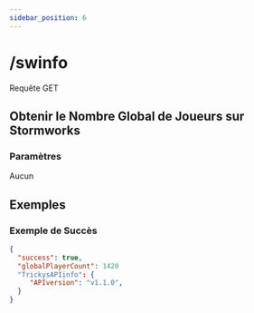 ```yaml
---
sidebar_position: 6
---
```


# /swinfo

<span class="request-bubble request-get">Requête GET</span>


## Obtenir le Nombre Global de Joueurs sur Stormworks


### Paramètres
Aucun

## Exemples
### Exemple de Succès
```json
{
  "success": true,
  "globalPlayerCount": 1420
  "TrickysAPIinfo": {
     "APIversion": "v1.1.0",
  }
}
```